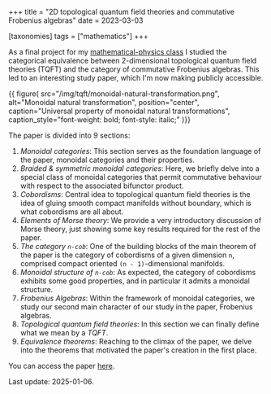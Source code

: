 +++
title = "2D topological quantum field theories and commutative Frobenius algebras"
date = 2023-03-03

[taxonomies]
tags = ["mathematics"]
+++

As a final project for my [mathematical-physics class](https://sites.google.com/view/cristian-ortiz/usp2022-math-physics)
I studied the categorical equivalence between 2-dimensional topological
quantum field theories (TQFT) and the category of commutative Frobenius algebras.
This led to an interesting study paper, which I'm now making publicly accessible.

{{ figure(
    src="/img/tqft/monoidal-natural-transformation.png",
    alt="Monoidal natural transformation",
    position="center",
    caption="Universal property of monoidal natural transformations",
    caption_style="font-weight: bold; font-style: italic;"
)}}


<!-- more -->

The paper is divided into 9 sections:

1. _Monoidal categories_: This section serves as the foundation language of the
   paper, monoidal categories and their properties.
2. _Braided & symmetric monoidal categories_: Here, we briefly delve into a
   special class of monoidal categories that permit commutative behaviour with
   respect to the associated bifunctor product.
3. _Cobordisms_: Central idea to topological quantum field theories is the idea
   of gluing smooth compact manifolds without boundary, which is what cobordisms
   are all about.
4. _Elements of Morse theory_: We provide a very introductory discussion of Morse theory,
   just showing some key results required for the rest of the paper.
5. _The category `n-cob`_: One of the building blocks of the main theorem of
   the paper is the category of cobordisms of a given dimension `n`,
   comprised compact oriented `(n - 1)`-dimensional manifolds.
6. _Monoidal structure of `n-cob`_: As expected, the category of cobordisms
   exhibits some good properties, and in particular it admits a monoidal
   structure.
7. _Frobenius Algebras_: Within the framework of monoidal categories, we study
   our second main character of our study in the paper, Frobenius algebras.
8. _Topological quantum field theories_: In this section we can finally define
   what we mean by a _TQFT_.
9. _Equivalence theorems_: Reaching to the climax of the paper, we delve into the
   theorems that motivated the paper's creation in the first place.

You can access the paper [here](/2d-tqft-frobenius.pdf).

Last update: 2025-01-06.
